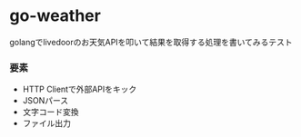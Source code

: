 # go-weather

golangでlivedoorのお天気APIを叩いて結果を取得する処理を書いてみるテスト

### 要素
- HTTP Clientで外部APIをキック
- JSONパース
- 文字コード変換
- ファイル出力
